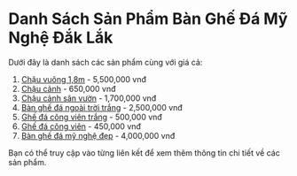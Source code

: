 # Danh Sách Sản Phẩm Bàn Ghế Đá Mỹ Nghệ Đắk Lắk

Dưới đây là danh sách các sản phẩm cùng với giá cả:

1. [Chậu vuông 1,8m](https://gheda.dak.edu.vn/bmt/ban-ghe-da-my-nghe) - 5,500,000 vnđ
2. [Chậu cảnh](https://gheda.dak.edu.vn/bmt/ban-ghe-da-my-nghe) - 650,000 vnđ
3. [Chậu cảnh sân vườn](https://gheda.dak.edu.vn/bmt/ban-ghe-da-my-nghe) - 1,700,000 vnđ
4. [Bàn ghế đá ngoài trời trắng](https://gheda.dak.edu.vn/bmt/ban-ghe-da-my-nghe) - 2,500,000 vnđ
5. [Ghế đá công viên trắng](https://gheda.dak.edu.vn/bmt/ban-ghe-da-my-nghe) - 500,000 vnđ
6. [Ghế đá công viên](https://gheda.dak.edu.vn/bmt/ban-ghe-da-my-nghe) - 450,000 vnđ
7. [Bàn ghế đá mỹ nghệ đẹp](https://gheda.dak.edu.vn/bmt/ban-ghe-da-my-nghe) - 4,000,000 vnđ

Bạn có thể truy cập vào từng liên kết để xem thêm thông tin chi tiết về các sản phẩm.
